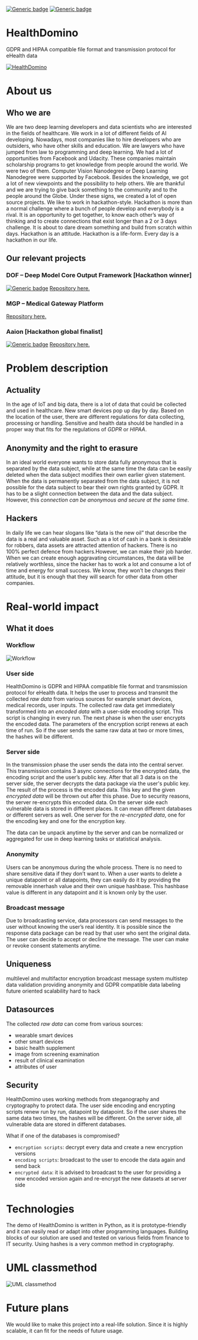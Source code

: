 [![Generic badge](https://img.shields.io/badge/Version-v_0.1-4a5781.svg)](https://shields.io/)
[![Generic badge](https://img.shields.io/badge/State-proof_of_concept-00b4e3.svg)](https://shields.io/)<br>

# HealthDomino

GDPR and HIPAA compatible file format and transmission protocol for eHealth data

[![HealthDomino](https://github.com/hyperrixel/HealthDomino/blob/main/asset/logo_1080p.png "HealthDomino")](https://youtu.be/tyYRclJ_Utw)

# About us

## Who we are

We are two deep learning developers and data scientists who are interested in the fields of healthcare. We work in a lot of different fields of AI developing. Nowadays, most companies like to hire developers who are outsiders, who have other skills and education. We are lawyers who have jumped from law to programming and deep learning. We had a lot of opportunities from Facebook and Udacity. These companies maintain scholarship programs to get knowledge from people around the world. We were two of them. Computer Vision Nanodegree or Deep Learning Nanodegree were supported by Facebook. Besides the knowledge, we got a lot of new viewpoints and the possibility to help others. We are thankful and we are trying to give back something to the community and to the people around the Globe. Under these signs, we created a lot of open source projects.
We like to work in hackathon-style. Hackathon is more than a normal challenge where a bunch of people develop and everybody is a rival. It is an opportunity to get together, to know each other’s way of thinking and to create connections that exist longer than a 2 or 3 days challenge. It is about to dare dream something and build from scratch within days. Hackathon is an attitude. Hackathon is a life-form. Every day is a hackathon in our life.

## Our relevant projects

### DOF – Deep Model Core Output Framework [Hackathon winner]

[![Generic badge](https://img.shields.io/badge/-hackathon%20winner-yellow)](https://shields.io/)
[Repository here.](https://github.com/hyperrixel/dof)

### MGP – Medical Gateway Platform

[Repository here.](https://github.com/hyperrixel/MedicalGatewayPlatform)

### Aaion [Hackathon global finalist]

[![Generic badge](https://img.shields.io/badge/-hackathon%20global%20finalist-yellow)](https://shields.io/)
[Repository here.](https://github.com/hyperrixel/aaion)

# Problem description

## Actuality

In the age of IoT and big data, there is a lot of data that could be collected and used in healthcare. New smart devices pop up day by day. Based on the location of the user, there are different regulations for data collecting, processing or handling. Sensitive and health data should be handled in a proper way that fits for the regulations of *GDPR* or *HIPAA*. 

## Anonymity and the right to erasure

In an ideal world everyone wants to store data fully anonymous that is separated by the data subject, while at the same time the data can be easily deleted when the data subject modifies their own earlier given statement. When the data is permanently separated from the data subject, it is not possible for the data subject to bear their own rights granted by GDPR. It has to be a slight connection between the data and the data subject. However, this *connection can be anonymous and secure at the same time*.

## Hackers

In daily life we can hear slogans like “data is the new oil” that describe the data is a real and valuable asset. Such as a lot of cash in a bank is desirable for robbers, data assets are attracted attention of hackers. There is no 100% perfect defence from hackers.However, we can make their job harder. When we can create enough aggravating circumstances, the data will be relatively worthless, since the hacker has to work a lot and consume a lot of time and energy for small success. We know, they won’t be changes their attitude, but it is enough that they will search for other data from other companies. 

# Real-world impact

## What it does

### Workflow

![Workflow](https://github.com/hyperrixel/HealthDomino/blob/main/asset/workflow.png "Workflow")

### User side

HealthDomino is GDPR and HIPAA compatible file format and transmission protocol for eHealth data. It helps the user to process and transmit the collected *raw data* from various sources for example smart devices, medical records, user inputs. The collected raw data get immediately transformed into an *encoded data* with a user-side encoding script. This script is changing in every run. The next phase is when the user encrypts the encoded data. The parameters of the encryption script renews at each time of run. So if the user sends the same raw data at two or more times, the hashes will be different.

### Server side

In the transmission phase the user sends the data into the central server. This transmission contains 3 async connections for the encrypted data, the encoding script and the user’s public key. After that all 3 data is on the server side, the server decrypts the data package via the user's public key. The result of the process is the encoded data. This key and the given *encrypted data* will be thrown out after this phase. Due to security reasons, the server re-encrypts this encoded data. On the server side each vulnerable data is stored in different places. It can mean different databases or different servers as well. One server for the *re-encrypted data*, one for the encoding key and one for the encryption key.

The data can be unpack anytime by the server and can be normalized or aggregated for use in deep learning tasks or statistical analysis. 

### Anonymity

Users can be anonymous during the whole process. There is no need to share sensitive data if they don’t want to. When a user wants to delete a unique datapoint or all datapoints, they can easily do it by providing the removable innerhash value and their own unique hashbase. This hashbase value is different in any datapoint and it is known only by the user.

### Broadcast message

Due to broadcasting service, data processors can send messages to the user without knowing the user’s real identity. It is possible since the response data package can be read by that user who sent the original data. The user can decide to accept or decline the message. The user can make or revoke consent statements anytime.

## Uniqueness

multilevel and multifactor encryption
broadcast message system
multistep data validation
providing anonymity and GDPR compatible
data labeling
future oriented scalability
hard to hack

## Datasources

The collected *raw data* can come from various sources:

- wearable smart devices
- other smart devices
- basic health supplement
- image from screening examination
- result of clinical examination
- attributes of user

## Security

HealthDomino uses working methods from steganography and cryptography to protect data. The user side encoding and encrypting scripts renew run by run, datapoint by datapoint. So if the user shares the same data two times, the hashes will be different. On the server side, all vulnerable data are stored in different databases. 

What if one of the databases is compromised?

- `encryption scripts`: decrypt every data and create a new encryption versions
- `encoding scripts`:  broadcast to the user to encode the data again and send back
- `encrypted data`: it is advised to broadcast to the user for providing a new encoded version again and re-encrypt the new datasets at server side

# Technologies

The demo of HealthDomino is written in Python, as it is prototype-friendly and it can easily read or adapt into other programming languages. Building blocks of our solution are used and tested on various fields from finance to IT security. Using hashes is a very common method in cryptography. 

# UML classmethod

![UML classmethod](https://github.com/hyperrixel/HealthDomino/blob/main/asset/UML_classmethod.png "UML classmethod")

# Future plans

We would like to make this project into a real-life solution. Since it is highly scalable, it can fit for the needs of future usage. 
